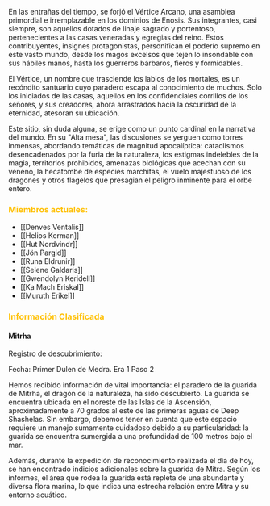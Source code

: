 En las entrañas del tiempo, se forjó el Vértice Arcano, una asamblea primordial e irremplazable en los dominios de Enosis. Sus integrantes, casi siempre, son aquellos dotados de linaje sagrado y portentoso, pertenecientes a las casas veneradas y egregias del reino. Estos contribuyentes, insignes protagonistas, personifican el poderío supremo en este vasto mundo, desde los magos excelsos que tejen lo insondable con sus hábiles manos, hasta los guerreros bárbaros, fieros y formidables.

El Vértice, un nombre que trasciende los labios de los mortales, es un recóndito santuario cuyo paradero escapa al conocimiento de muchos. Solo los iniciados de las casas, aquellos en los confidenciales corrillos de los señores, y sus creadores, ahora arrastrados hacia la oscuridad de la eternidad, atesoran su ubicación.

Este sitio, sin duda alguna, se erige como un punto cardinal en la narrativa del mundo. En su "Alta mesa", las discusiones se yerguen como torres inmensas, abordando temáticas de magnitud apocalíptica: cataclismos desencadenados por la furia de la naturaleza, los estigmas indelebles de la magia, territorios prohibidos, amenazas biológicas que acechan con su veneno, la hecatombe de especies marchitas, el vuelo majestuoso de los dragones y otros flagelos que presagian el peligro inminente para el orbe entero.

### <font color="#ffc000">Miembros actuales:</font>
- [[Denves Ventalis]]
- [[Helios Kerman]]
- [[Hut Nordvindr]]
- [[Jön Pargid]]
- [[Runa Eldrunir]]
- [[Selene Galdaris]]
- [[Gwendolyn Keridell]]
- [[Ka Mach Eriskal]]
- [[Muruth Erikel]]


### <font color="#ffc000">Información Clasificada</font>

#### Mitrha
Registro de descubrimiento:

Fecha: Primer Dulen de Medra. Era 1 Paso 2

Hemos recibido información de vital importancia: el paradero de la guarida de Mitrha, el dragón de la naturaleza, ha sido descubierto. La guarida se encuentra ubicada en el noreste de las Islas de la Ascensión, aproximadamente a 70 grados al este de las primeras aguas de Deep Shashelas. Sin embargo, debemos tener en cuenta que este espacio requiere un manejo sumamente cuidadoso debido a su particularidad: la guarida se encuentra sumergida a una profundidad de 100 metros bajo el mar.

Además, durante la expedición de reconocimiento realizada el día de hoy, se han encontrado indicios adicionales sobre la guarida de Mitra. Según los informes, el área que rodea la guarida está repleta de una abundante y diversa flora marina, lo que indica una estrecha relación entre Mitra y su entorno acuático.

